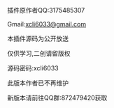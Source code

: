 插件原作者QQ:3175485307

Gmail:xcli6033@gmail.com

本插件源码为公开放送

仅供学习,二创请留版权

源码密码:xcli6033

此版本作者已不再维护

新版本请前往QQ群:872479420获取



